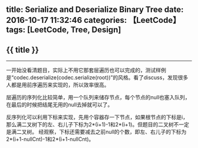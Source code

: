 title: Serialize and Deserialize Binary Tree
date: 2016-10-17 11:32:46
categories: 【LeetCode】
tags: [LeetCode, Tree, Design]
---
## {{ title }} ##

---

一开始没看清题目，实际上不用它那套层遍历也可以完成的，测试样例是“codec.deserialize(codec.serialize(root))”的风格。看了discuss，发现很多人都是用前序遍历来实现的，所以效率很高。

层遍历的序列化比较简单，用一个队列来储存节点，每个节点的null也塞入队列，在最后的时候把结尾无用的null去掉就可以了。

反序列化可以利用下标来实现，先用个容器存一下节点，如果根节点的下标是i，那么满二叉树下的左、右儿子下标为2\*(i+1)-1和2\*(i+1)。但题目的二叉树不一定是满二叉树。 经观察，下标还需要减去之前null的个数，即左、右儿子的下标为2\*(i+1-nullCnt)-1和2\*(i+1-nullCnt)。

